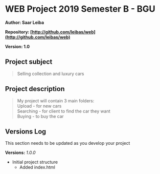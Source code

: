 # WEB Project 2019 Semester B - BGU
**Author: Saar Leiba**

**Repository: 
[http://github.com/leibas/web](http://github.com/leibas/web)**

**Version: 1.0**
## Project subject
> Selling collection and luxury cars
## Project description
> My project will contain 3 main folders:<br/>
    Upload - for new cars<br/>
    Searching - for client to find the car they want<br/>
    Buying - to buy the car
## Versions Log
 This section needs to be updated as you develop your project

**Versions:**
*1.0.0*
- Initial project structure
    - Added index.html